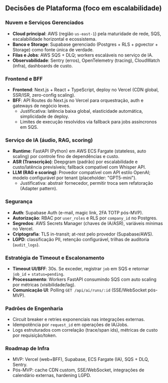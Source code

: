 ## Decisões de Plataforma (foco em escalabilidade)

### Nuvem e Serviços Gerenciados
- **Cloud principal**: AWS (região `us-east-1`) pela maturidade de rede, SQS, escalabilidade horizontal e ecossistema.
- **Banco e Storage**: Supabase gerenciado (Postgres + RLS + pgvector + Storage) como fonte única de verdade.
- **Filas e Jobs**: AWS SQS + DLQ; workers escaláveis no serviço de IA.
- **Observabilidade**: Sentry (erros), OpenTelemetry (tracing), CloudWatch (infra), dashboards de custo.

### Frontend e BFF
- **Frontend**: Next.js + React + TypeScript, deploy no Vercel (CDN global, SSR/ISR, zero-config scaling).
- **BFF**: API Routes do Next.js no Vercel para orquestração, auth e gateways de negócio leves.
  - Justificativa: latência baixa global, elasticidade automática, simplicidade de deploy.
  - Limites de execução resolvidos via fallback para jobs assíncronos em SQS.

### Serviço de IA (áudio, RAG, scoring)
- **Runtime**: FastAPI (Python) em AWS ECS Fargate (stateless, auto scaling) por controle fino de dependências e custo.
- **ASR (Transcrição)**: Deepgram (padrão) por escalabilidade e custo/latência previsíveis; fallback compatível com Whisper API.
- **LLM (RAG e scoring)**: Provedor compatível com API estilo OpenAI; modelo configurável por tenant (placeholder: "GPT5-mini").
  - Justificativa: abstrair fornecedor, permitir troca sem refatoração (Adapter pattern).

### Segurança
- **Auth**: Supabase Auth (e-mail, magic link, 2FA TOTP pós-MVP).
- **Autorização**: RBAC por `user_roles` e RLS por `company_id` no Postgres.
- **Segredos**: AWS Secrets Manager (chaves de IA/ASR), variáveis mínimas no Vercel.
- **Criptografia**: TLS in-transit; at-rest pelo provedor (Supabase/AWS).
- **LGPD**: classificação PII, retenção configurável, trilhas de auditoria (`audit_logs`).

### Estratégia de Timeout e Escalonamento
- **Timeout UI/BFF**: 30s. Se exceder, registrar `job` em SQS e retornar `job_id` + `status=pending`.
- **Processamento**: Workers FastAPI consumindo SQS com auto scaling por métricas (visibilidade/lag).
- **Comunicação UI**: Polling `GET /api/ai/runs/:id` (SSE/WebSocket pós-MVP).

### Padrões de Engenharia
- Circuit breaker e retries exponenciais nas integrações externas.
- Idempotência por `request_id` em operações de IA/Jobs.
- Logs estruturados com correlação (trace/span ids), métricas de custo por requisição/token.

### Roadmap de Infra
- MVP: Vercel (web+BFF), Supabase, ECS Fargate (IA), SQS + DLQ, Sentry.
- Pós-MVP: cache CDN custom, SSE/WebSocket, integrações de calendário externas, hardening LGPD.


